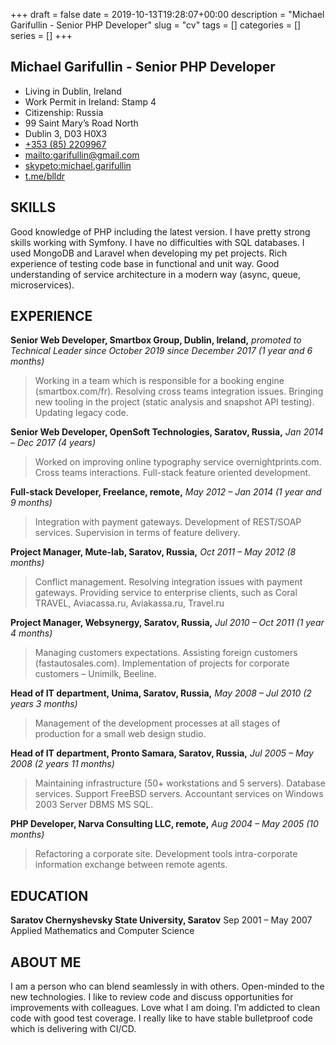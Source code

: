 +++ 
draft = false
date = 2019-10-13T19:28:07+00:00
description = "Michael Garifullin - Senior PHP Developer"
slug = "cv"
tags = []
categories = []
series = []
+++

## Michael Garifullin - Senior PHP Developer

* Living in Dublin, Ireland
* Work Permit in Ireland: Stamp 4
* Citizenship: Russia
* 99 Saint Mary’s Road North
* Dublin 3, D03 H0X3
* [+353 (85) 2209967](tel://+353852209967)
* [mailto:garifullin@gmail.com](mailto:garifullin@gmail.com)
* [skypeto:michael.garifullin](skype:michael.garifullin?call)
* [t.me/blldr](https://t.me/blldr)


## SKILLS
Good knowledge of PHP including the latest version. I have pretty strong skills working with Symfony. I have no difficulties with SQL databases. I used MongoDB and Laravel when developing my pet projects. Rich experience of testing code base in functional and unit way. Good understanding of service architecture in a modern way (async, queue, microservices).

## EXPERIENCE
**Senior Web Developer, Smartbox Group, Dublin, Ireland,**
*promoted to Technical Leader since October 2019*
*since December 2017 (1 year and 6 months)*
> Working in a team which is responsible for a booking engine (smartbox.com/fr). Resolving cross teams integration issues.
> Bringing new tooling in the project (static analysis and snapshot API testing). Updating legacy code.

**Senior Web Developer, OpenSoft Technologies, Saratov, Russia,**
*Jan 2014 – Dec 2017 (4 years)*
> Worked on improving online typography service overnightprints.com. Cross teams interactions.
Full-stack feature oriented development.

**Full-stack Developer, Freelance, remote,**
*May 2012 – Jan 2014 (1 year and 9 months)*
> Integration with payment gateways. Development of REST/SOAP services. Supervision in terms of feature delivery.

**Project Manager, Mute-lab, Saratov, Russia,**
*Oct 2011 – May 2012 (8 months)*
> Conflict management. Resolving integration issues with payment gateways.
> Providing service to enterprise clients, such as Coral TRAVEL, Aviacassa.ru, Aviakassa.ru, Travel.ru

**Project Manager, Websynergy, Saratov, Russia,**
*Jul 2010 – Oct 2011 (1 year 4 months)*
> Managing customers expectations. Assisting foreign customers (fastautosales.com).
> Implementation of projects for corporate customers – Unimilk, Beeline.

**Head of IT department, Unima, Saratov, Russia,**
*May 2008 – Jul 2010 (2 years 3 months)*
> Management of the development processes at all stages of production for a small web design studio.

**Head of IT department, Pronto Samara, Saratov, Russia,**
*Jul 2005 – May 2008 (2 years 11 months)*
> Maintaining infrastructure (50+ workstations and 5 servers).
> Database services. Support FreeBSD servers. Accountant services on Windows 2003 Server DBMS MS SQL.

**PHP Developer, Narva Consulting LLC, remote,**
*Aug 2004 – May 2005 (10 months)*
> Refactoring a corporate site. Development tools intra-corporate information exchange between remote agents.

## EDUCATION
**Saratov Chernyshevsky State University, Saratov**
Sep 2001 – May 2007 Applied Mathematics and Computer Science

## ABOUT ME

I am a person who can blend seamlessly in with others. Open-minded to the new technologies.
I like to review code and discuss opportunities for improvements with colleagues. 
Love what I am doing. I’m addicted to clean code with good test coverage. 
I really like to have stable bulletproof code which is delivering with CI/CD.
